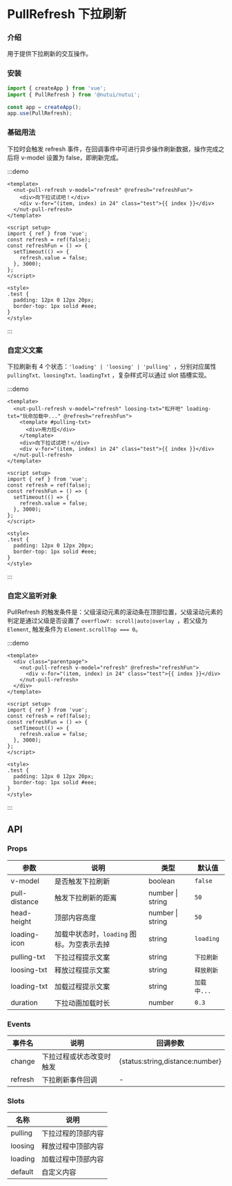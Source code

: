 # PullRefresh 下拉刷新

### 介绍

用于提供下拉刷新的交互操作。

### 安装

```js
import { createApp } from 'vue';
import { PullRefresh } from '@nutui/nutui';

const app = createApp();
app.use(PullRefresh);
```

### 基础用法

下拉时会触发 refresh 事件，在回调事件中可进行异步操作刷新数据，操作完成之后将 v-model 设置为 false，即刷新完成。

:::demo

```vue
<template>
  <nut-pull-refresh v-model="refresh" @refresh="refreshFun">
    <div>向下拉试试吧！</div>
    <div v-for="(item, index) in 24" class="test">{{ index }}</div>
  </nut-pull-refresh>
</template>

<script setup>
import { ref } from 'vue';
const refresh = ref(false);
const refreshFun = () => {
  setTimeout(() => {
    refresh.value = false;
  }, 3000);
};
</script>

<style>
.test {
  padding: 12px 0 12px 20px;
  border-top: 1px solid #eee;
}
</style>
```

:::

### 自定义文案

下拉刷新有 4 个状态：`'loading' | 'loosing' | 'pulling' `，分别对应属性 `pullingTxt、loosingTxt、loadingTxt` ，复杂样式可以通过 slot 插槽实现。

:::demo

```vue
<template>
  <nut-pull-refresh v-model="refresh" loosing-txt="松开吧" loading-txt="玩命加载中..." @refresh="refreshFun">
    <template #pulling-txt>
      <div>用力拉</div>
    </template>
    <div>向下拉试试吧！</div>
    <div v-for="(item, index) in 24" class="test">{{ index }}</div>
  </nut-pull-refresh>
</template>

<script setup>
import { ref } from 'vue';
const refresh = ref(false);
const refreshFun = () => {
  setTimeout(() => {
    refresh.value = false;
  }, 3000);
};
</script>

<style>
.test {
  padding: 12px 0 12px 20px;
  border-top: 1px solid #eee;
}
</style>
```

:::

### 自定义监听对象

PullRefresh 的触发条件是：父级滚动元素的滚动条在顶部位置，父级滚动元素的判定是通过父级是否设置了 `overflowY: scroll|auto|overlay `，若父级为 `Element`, 触发条件为 `Element.scrollTop === 0`。

:::demo

```vue
<template>
  <div class="parentpage">
    <nut-pull-refresh v-model="refresh" @refresh="refreshFun">
      <div v-for="(item, index) in 24" class="test">{{ index }}</div>
    </nut-pull-refresh>
  </div>
</template>

<script setup>
import { ref } from 'vue';
const refresh = ref(false);
const refreshFun = () => {
  setTimeout(() => {
    refresh.value = false;
  }, 3000);
};
</script>

<style>
.test {
  padding: 12px 0 12px 20px;
  border-top: 1px solid #eee;
}
</style>
```

:::

## API

### Props

| 参数 | 说明 | 类型 | 默认值 |
| --- | --- | --- | --- |
| v-model | 是否触发下拉刷新 | boolean | `false` |
| pull-distance | 触发下拉刷新的距离 | number \| string | `50` |
| head-height | 顶部内容高度 | number \| string | `50` |
| loading-icon | 加载中状态时，`loading` 图标。为空表示去掉 | string | `loading` |
| pulling-txt | 下拉过程提示文案 | string | `下拉刷新` |
| loosing-txt | 释放过程提示文案 | string | `释放刷新` |
| loading-txt | 加载过程提示文案 | string | `加载中...` |
| duration | 下拉动画加载时长 | number | `0.3 ` |

### Events

| 事件名 | 说明 | 回调参数 |
| --- | --- | --- |
| change | 下拉过程或状态改变时触发 | {status:string,distance:number} |
| refresh | 下拉刷新事件回调 | - |

### Slots

| 名称 | 说明 |
| --- | --- |
| pulling | 下拉过程的顶部内容 |
| loosing | 释放过程中顶部内容 |
| loading | 加载过程中顶部内容 |
| default | 自定义内容 |
